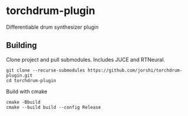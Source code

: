 # torchdrum-plugin
Differentiable drum synthesizer plugin

## Building

Clone project and pull submodules. Includes JUCE and RTNeural.
```
git clone --recurse-submodules https://github.com/jorshi/torchdrum-plugin.git
cd torchdrum-plugin
```

Build with cmake
```
cmake -Bbuild
cmake --build build --config Release
```
